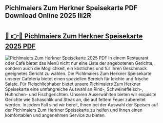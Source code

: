 ## Pichlmaiers Zum Herkner Speisekarte PDF Download Online 2025 lli2R

# <h2><a href="http://gc7oa9.nevu.top/?p=Pichlmaiers+Zum+Herkner+Speisekarte">🔗 👉🔴 Pichlmaiers Zum Herkner Speisekarte 2025 PDF</a></h2>

[![Pichlmaiers Zum Herkner Speisekarte 2025 PDF](https://i.imgur.com/dBaPXMq.png)](http://gc7oa9.nevu.top/?p=Pichlmaiers+Zum+Herkner+Speisekarte)
In einem Restaurant oder Café bietet das Menü nicht nur eine Liste der angebotenen Gerichte, sondern auch die Möglichkeit, ein köstliches und für Ihren Geschmack geeignetes Gericht zu wählen. Die Pichlmaiers Zum Herkner Speisekarte unserer Cafeteria bietet einen speziellen Bereich für leichte und frische Salate. Für Fleischliebhaber bietet unsere Pichlmaiers Zum Herkner Speisekarte eine umfangreiche Auswahl an Rind-, Schweinefleisch-, Hühnchen- und Fischgerichten. Unseren Auserwählten bieten wir exquisite Gerichte wie Schaschlik und Steak an, die auf fettem Feuer zubereitet werden. In jedem Fall sind wir bereit, Ihnen bei der Auswahl der Speisen auf der Pichlmaiers Zum Herkner Speisekarte zu helfen und Ihnen einen komfortablen und angenehmen Service zu bieten.
